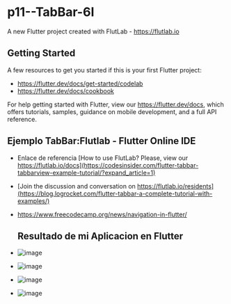 # p11--TabBar-6I

A new Flutter project created with FlutLab - https://flutlab.io

## Getting Started

A few resources to get you started if this is your first Flutter project:

- https://flutter.dev/docs/get-started/codelab
- https://flutter.dev/docs/cookbook

For help getting started with Flutter, view our
https://flutter.dev/docs, which offers tutorials,
samples, guidance on mobile development, and a full API reference.

## Ejemplo TabBar:Flutlab - Flutter Online IDE

- Enlace de referencia [How to use FlutLab? Please, view our https://flutlab.io/docs](https://codesinsider.com/flutter-tabbar-tabbarview-example-tutorial/?expand_article=1)
- [Join the discussion and conversation on https://flutlab.io/residents](https://blog.logrocket.com/flutter-tabbar-a-complete-tutorial-with-examples/)
- https://www.freecodecamp.org/news/navigation-in-flutter/
  
  ## Resultado de mi Aplicacion en Flutter

- ![image](https://github.com/MorenoIA128/p11-TabBar-6I/assets/143743685/51f2b558-9446-4ac6-b122-319f736e826c)
- ![image](https://github.com/MorenoIA128/p11-TabBar-6I/assets/143743685/e878ab07-04fe-4cf4-ad08-6ab98e752b56)
- ![image](https://github.com/MorenoIA128/p11-TabBar-6I/assets/143743685/366b2198-2d0d-4d17-b35b-d9ff2233ea8d)
- ![image](https://github.com/MorenoIA128/p11-TabBar-6I/assets/143743685/a3f0439c-8431-45a2-b082-ccbbfbb30bdb)



